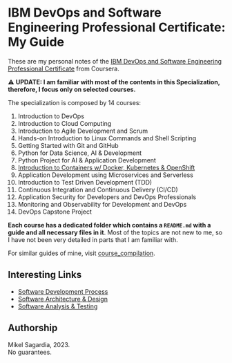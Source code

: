 # IBM DevOps and Software Engineering Professional Certificate: My Guide

These are my personal notes of the [IBM DevOps and Software Engineering Professional Certificate](https://www.coursera.org/professional-certificates/devops-and-software-engineering) from Coursera.

:warning: **UPDATE: I am familiar with most of the contents in this Specialization, therefore, I focus only on selected courses.**

The specialization is composed by 14 courses:

1. Introduction to DevOps
2. Introduction to Cloud Computing
3. Introduction to Agile Development and Scrum
4. Hands-on Introduction to Linux Commands and Shell Scripting
5. Getting Started with Git and GitHub
6. Python for Data Science, AI & Development
7. Python Project for AI & Application Development
8. [Introduction to Containers w/ Docker, Kubernetes & OpenShift](https://www.coursera.org/learn/ibm-containers-docker-kubernetes-openshift?specialization=devops-and-software-engineering)
9. Application Development using Microservices and Serverless
10. Introduction to Test Driven Development (TDD)
11. Continuous Integration and Continuous Delivery (CI/CD)
12. Application Security for Developers and DevOps Professionals
13. Monitoring and Observability for Development and DevOps
14. DevOps Capstone Project

**Each course has a dedicated folder which contains a `README.md` with a guide and all necessary files in it**. Most of the topics are not new to me, so I have not been very detailed in parts that I am familiar with.

For similar guides of mine, visit [course_compilation](https://github.com/mxagar/course_compilation).

## Interesting Links

- [Software Development Process](https://www.udacity.com/course/software-development-process--ud805)
- [Software Architecture & Design](https://www.udacity.com/course/software-architecture-design--ud821)
- [Software Analysis & Testing](https://www.udacity.com/course/software-analysis-testing--ud333)

## Authorship

Mikel Sagardia, 2023.  
No guarantees.
